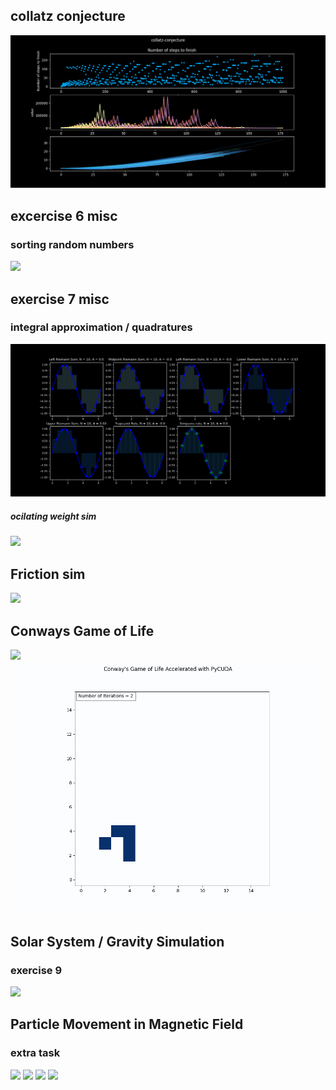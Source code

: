 


## collatz conjecture
![](https://github.com/Frederik353/Programering-og-Modelering-X/blob/main/oving_2/collatz_conjecture_visualized1.png)

## excercise 6 misc
### sorting random numbers

![](https://github.com/Frederik353/Programering-og-Modelering-X/blob/main/oving%_6/random_numbers_plotted.png)

## exercise 7 misc
### integral approximation / quadratures

![](https://github.com/Frederik353/Programering-og-Modelering-X/blob/main/oving_7/integral_aproximations.png)

##### ocilating weight sim
![](https://github.com/Frederik353/Programering-og-Modelering-X/blob/main/oving_7/spring_animation.gif)

## Friction sim
![](https://github.com/Frederik353/Programering-og-Modelering-X/blob/main/friction_sim/animation.gif)

## Conways Game of Life
![](https://github.com/Frederik353/Programering-og-Modelering-X/blob/main/oving_8/LIFE/patterns/standard.gif)
![](https://github.com/Frederik353/Programering-og-Modelering-X/blob/main/oving_8/LIFE/patterns/glider%20loop%20p64.gif)


## Solar System / Gravity Simulation 
### exercise 9

![](https://github.com/Frederik353/Programering-og-Modelering-X/blob/main/oving_9/3d%20matplotlib/animation.gif)

## Particle Movement in Magnetic Field
### extra task
![](https://github.com/Frederik353/Programering-og-Modelering-X/blob/main/extra_oppgave/v0.24.gif)
![](https://github.com/Frederik353/Programering-og-Modelering-X/blob/main/extra_oppgave/v0.4.gif)
![](https://github.com/Frederik353/Programering-og-Modelering-X/blob/main/extra_oppgave/v0.41.gif)
![](https://github.com/Frederik353/Programering-og-Modelering-X/blob/main/extra_oppgave/v0.gif)
